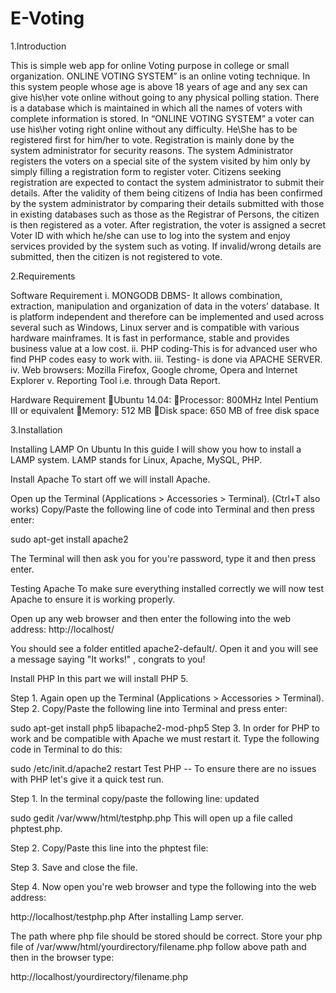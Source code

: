 # E-Voting
1.Introduction

This is simple web app for online Voting purpose in college or small organization.
ONLINE VOTING SYSTEM” is an online voting technique. In this system 
people whose age is above 18 years of age and any sex can give his\her vote 
online without going to any physical polling station. There is a database which is 
maintained in which all the names of voters with complete information is stored.
In “ONLINE VOTING SYSTEM” a voter can use his\her voting right online 
without any difficulty. 
He\She has to be registered first for him/her to vote. 
Registration is mainly done by the system administrator for security reasons. The 
system Administrator registers the voters on a special site of the system visited 
by him only by simply filling a registration form to register voter.
Citizens seeking registration are expected to contact the system administrator to 
submit their details. After the validity of them being citizens of India has been 
confirmed by the system administrator by comparing their details submitted with 
those in existing databases such as those as the Registrar of Persons, the citizen is 
then registered as a voter.
    After registration, the voter is assigned a secret Voter ID with which he/she can use 
to log into the system and enjoy services provided by the system such as voting. If 
invalid/wrong details are submitted, then the citizen is not registered to vote.

2.Requirements

Software Requirement
i. MONGODB DBMS- It allows combination, extraction, manipulation and
organization of data in the voters’ database. It is platform independent and 
therefore can be implemented and used across several such as Windows, 
Linux server and is compatible with various hardware mainframes. It is fast in 
performance, stable and provides business value at a low cost.
ii. PHP coding-This is for advanced user who find PHP codes easy to work with.
iii. Testing- is done via APACHE SERVER.
iv. Web browsers: Mozilla Firefox, Google chrome, Opera and Internet Explorer
v. Reporting Tool i.e. through Data Report.

Hardware Requirement
Ubuntu 14.04:
Processor: 800MHz Intel Pentium III or equivalent
Memory: 512 MB
Disk space: 650 MB of free disk space

3.Installation

Installing LAMP On Ubuntu
In this guide I will show you how to install a LAMP system. LAMP stands for Linux, Apache, MySQL, PHP.

Install Apache
To start off we will install Apache.

Open up the Terminal (Applications > Accessories > Terminal). (Ctrl+T also works)
Copy/Paste the following line of code into Terminal and then press enter:

sudo apt-get install apache2

The Terminal will then ask you for you're password, type it and then press enter.

Testing Apache
To make sure everything installed correctly we will now test Apache to ensure it is working properly.

Open up any web browser and then enter the following into the web address:
http://localhost/

You should see a folder entitled apache2-default/. Open it and you will see a message saying "It works!" , congrats to you!

Install PHP
In this part we will install PHP 5.

Step 1. Again open up the Terminal (Applications > Accessories > Terminal). Step 2. Copy/Paste the following line into Terminal and press enter:

sudo apt-get install php5 libapache2-mod-php5
Step 3. In order for PHP to work and be compatible with Apache we must restart it. Type the following code in Terminal to do this:

sudo /etc/init.d/apache2 restart
Test PHP -- To ensure there are no issues with PHP let's give it a quick test run.

Step 1. In the terminal copy/paste the following line: updated

sudo gedit /var/www/html/testphp.php
This will open up a file called phptest.php.

Step 2. Copy/Paste this line into the phptest file:

<?php phpinfo(); ?>
Step 3. Save and close the file.

Step 4. Now open you're web browser and type the following into the web address:

http://localhost/testphp.php
After installing Lamp server.

The path where php file should be stored should be correct. Store your php file of /var/www/html/yourdirectory/filename.php follow above path and then in the browser type:

http://localhost/yourdirectory/filename.php


